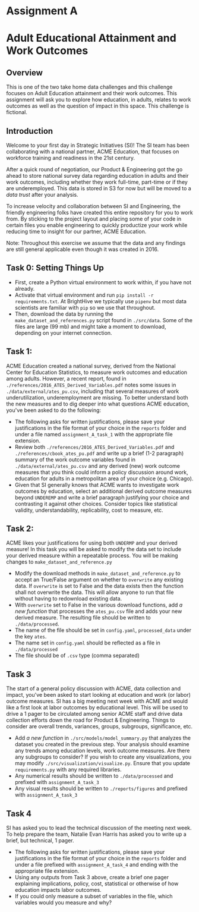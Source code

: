 # Assignment A
# Adult Educational Attainment and Work Outcomes

## Overview
This is one of the two take home data challenges and this challenge focuses on Adult Education attainment and their work outcomes. This assignment will ask you to explore how education, in adults, relates to work outcomes as well as the question of impact in this space. This challenge is fictional.

## Introduction
Welcome to your first day in Strategic Initiatives (SI)! The SI team has been collaborating with a national partner, ACME Education, that focuses on workforce training and readiness in the 21st century.

After a quick round of negotiation, our Product & Engineering got the go ahead to store national survey data regarding education in adults and their work outcomes, including whether they work full-time, part-time or if they are underemployed. This data is stored in S3 for now but will be moved to a _data trust_ after your analysis.

To increase velocity and collaboration between SI and Engineering, the friendly engineering folks have created this entire repository for you to work from. By sticking to the project layout and placing some of your code in certain files you enable engineering to quickly productize your work while reducing time to insight for our partner, ACME Education.

Note: Throughout this exercise we assume that the data and any findings are still general applicable even though it was created in 2016.

## Task 0: Setting Things Up

* First, create a Python virtual environment to work within, if you have not already.
* Activate that virtual environment and run `pip install -r requirements.txt`. At BrightHive we typically use `pipenv` but most data scientists are familiar with `pip` so we use that throughout.
* Then, download the data by running the `make_dataset_and_references.py` script found in `./src/data`. Some of the files are large (99 mb) and might take a moment to download, depending on your internet connection.

## Task 1:

ACME Education created a national survey, derived from the National Center for Education Statistics, to measure work outcomes and education among adults. However, a recent report, found in `./references/2016_ATES_Derived_Variables.pdf` notes some issues in `./data/external/ates_pu.csv`, including that several measures of work underutilization, underemployment are missing. To better understand both the new measures and to dig deeper into what questions ACME education, you've been asked to do the following:

* The following asks for written justifications, please save your justifications in the file format of your choice in the `reports` folder and under a file named `assignment_A_task_1` with the appropriate file extension.
* Review both `./references/2016_ATES_Derived_Variables.pdf` and `./references/cbook_ates_pu.pdf` and write up a brief (1-2 paragraph) summary of the work outcome variables found in `./data/external/ates_pu.csv` and any derived (new) work outcome measures that you think could inform a policy discussion around work, education for adults in a metropolitan area of your choice (e.g. Chicago).
* Given that SI generally knows that ACME wants to investigate work outcomes by education, select an additional derived outcome measures beyond `UNDEREMP` and write a brief paragraph justifying your choice and contrasting it against other choices. Consider topics like statistical validity, understandability, replicability, cost to measure, etc.

## Task 2:
ACME likes your justifications for using both `UNDERMP` and your derived measure! In this task you will be asked to modify the data set to include your derived measure within a repeatable process. You will be making changes to `make_dataset_and_reference.py`

* Modify the download methods in `make_dataset_and_reference.py` to accept an True/False argument on whether to `overwrite` any existing data. If `overwrite` is set to False and the data exists then the function shall not overwrite the data. This will allow anyone to run that file without having to redownload existing data.
* With `overwrite` set to False in the various download functions, add _a new function_ that processes the `ates_pu.csv` file and adds your new derived measure. The resulting file should be written to `./data/processed`.
 * The name of the file should be set in `config.yaml`, `processed_data` under the key `ates`.
 * The name set in `config.yaml` should be reflected as a file in `./data/processed`
 * The file should be of `.csv` type (comma separated)

## Task 3
The start of a general policy discussion with ACME, data collection and impact, you've been asked to start looking at education and work (or labor) outcome measures. SI has a big meeting next week with ACME and would like a first look at labor outcomes by educational level. This will be used to drive a 1 pager to be circulated among senior ACME staff and drive data collection efforts down the road for Product & Engineering. Things to consider are overall trends, variances, groups, subgroups, significance, etc.

* Add _a new function_ in `./src/models/model_summary.py` that analyzes the dataset you created in the previous step. Your analysis should examine any trends among education levels, work outcome measures. Are there any subgroups to consider? If you wish to create any visualizations, you may modify `./src/visualization/visualize.py`. Ensure that you update `requirements.py` with any required libraries.
* Any numerical results should be written to `./data/processed` and prefixed with `assignment_A_task_3`
* Any visual results should be written to `./reports/figures` and prefixed with  `assignment_A_task_3`

## Task 4
SI has asked you to lead the technical discussion of the meeting next week. To help prepare the team, Natalie Evan Harris has asked you to write up a brief, but technical, 1 pager.

* The following asks for written justifications, please save your justifications in the file format of your choice in the `reports` folder and under a file prefixed with `assignment_A_task_4` and ending with the appropriate file extension.
* Using any outputs from Task 3 above, create a brief one pager explaining implications, policy, cost, statistical or otherwise of how education impacts labor outcomes.
* If you could only measure a subset of variables in the file, which variables would you measure and why?